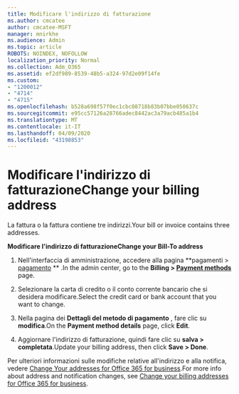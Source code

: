 ```yaml
---
title: Modificare l'indirizzo di fatturazione
ms.author: cmcatee
author: cmcatee-MSFT
manager: mnirkhe
ms.audience: Admin
ms.topic: article
ROBOTS: NOINDEX, NOFOLLOW
localization_priority: Normal
ms.collection: Adm_O365
ms.assetid: ef2df989-8539-48b5-a324-97d2e09f14fe
ms.custom:
- "1200012"
- "4714"
- "4715"
ms.openlocfilehash: b528a698f57f0ec1cbc08718b83b07bbe050637c
ms.sourcegitcommit: e95cc57126a28766adec8442ac3a79acb485a1b4
ms.translationtype: MT
ms.contentlocale: it-IT
ms.lasthandoff: 04/09/2020
ms.locfileid: "43198853"
---
```

# <a name="change-your-billing-address"></a><span data-ttu-id="a01b4-102">Modificare l'indirizzo di fatturazione</span><span class="sxs-lookup"><span data-stu-id="a01b4-102">Change your billing address</span></span>

<span data-ttu-id="a01b4-103">La fattura o la fattura contiene tre indirizzi.</span><span class="sxs-lookup"><span data-stu-id="a01b4-103">Your bill or invoice contains three addresses.</span></span> 

<span data-ttu-id="a01b4-104">**Modificare l'indirizzo di fatturazione**</span><span class="sxs-lookup"><span data-stu-id="a01b4-104">**Change your Bill-To address**</span></span>

1. <span data-ttu-id="a01b4-105">Nell'interfaccia di amministrazione, accedere alla pagina \*\*pagamenti > [pagamento](https://go.microsoft.com/fwlink/p/?linkid=2018806) \*\* .</span><span class="sxs-lookup"><span data-stu-id="a01b4-105">In the admin center, go to the **Billing > [Payment methods](https://go.microsoft.com/fwlink/p/?linkid=2018806)** page.</span></span> 

2. <span data-ttu-id="a01b4-106">Selezionare la carta di credito o il conto corrente bancario che si desidera modificare.</span><span class="sxs-lookup"><span data-stu-id="a01b4-106">Select the credit card or bank account that you want to change.</span></span> 

3. <span data-ttu-id="a01b4-107">Nella pagina dei **Dettagli del metodo di pagamento** , fare clic su **modifica**.</span><span class="sxs-lookup"><span data-stu-id="a01b4-107">On the **Payment method details** page, click **Edit**.</span></span> 

4. <span data-ttu-id="a01b4-108">Aggiornare l'indirizzo di fatturazione, quindi fare clic su **salva > completata**.</span><span class="sxs-lookup"><span data-stu-id="a01b4-108">Update your billing address, then click **Save > Done**.</span></span> 

<span data-ttu-id="a01b4-109">Per ulteriori informazioni sulle modifiche relative all'indirizzo e alla notifica, vedere [Change Your addresses for Office 365 for business](https://docs.microsoft.com/microsoft-365/commerce/billing-and-payments/change-your-billing-addresses?view=o365-worldwide).</span><span class="sxs-lookup"><span data-stu-id="a01b4-109">For more info about address and notification changes, see [Change your billing addresses for Office 365 for business](https://docs.microsoft.com/microsoft-365/commerce/billing-and-payments/change-your-billing-addresses?view=o365-worldwide).</span></span> 
